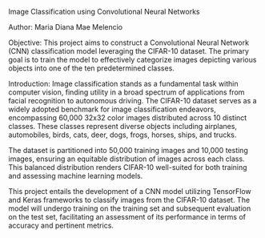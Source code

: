 Image Classification using Convolutional Neural Networks

Author:
Maria Diana Mae Melencio

Objective:
This project aims to construct a Convolutional Neural Network (CNN) classification model leveraging the CIFAR-10 dataset. The primary goal is to train the model to effectively categorize images depicting various objects into one of the ten predetermined classes.

Introduction:
Image classification stands as a fundamental task within computer vision, finding utility in a broad spectrum of applications from facial recognition to autonomous driving. The CIFAR-10 dataset serves as a widely adopted benchmark for image classification endeavors, encompassing 60,000 32x32 color images distributed across 10 distinct classes. These classes represent diverse objects including airplanes, automobiles, birds, cats, deer, dogs, frogs, horses, ships, and trucks.

The dataset is partitioned into 50,000 training images and 10,000 testing images, ensuring an equitable distribution of images across each class. This balanced distribution renders CIFAR-10 well-suited for both training and assessing machine learning models.

This project entails the development of a CNN model utilizing TensorFlow and Keras frameworks to classify images from the CIFAR-10 dataset. The model will undergo training on the training set and subsequent evaluation on the test set, facilitating an assessment of its performance in terms of accuracy and pertinent metrics.
